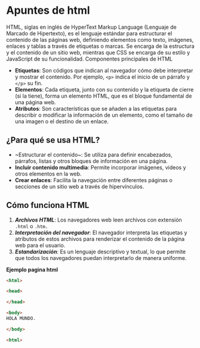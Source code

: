 # Apuntes de html

HTML, siglas en inglés de HyperText Markup Language (Lenguaje de Marcado de Hipertexto), es el lenguaje estándar para estructurar el contenido de las páginas web, definiendo elementos como texto, imágenes, enlaces y tablas a través de etiquetas o marcas. Se encarga de la estructura y el contenido de un sitio web, mientras que CSS se encarga de su estilo y JavaScript de su funcionalidad. 
Componentes principales de HTML
- **Etiquetas**: Son códigos que indican al navegador cómo debe interpretar y mostrar el contenido. Por ejemplo, `<p>` indica el inicio de un párrafo y `</p>` su fin. 
- **Elementos**: Cada etiqueta, junto con su contenido y la etiqueta de cierre (si la tiene), forma un elemento HTML, que es el bloque fundamental de una página web. 
- **Atributos**: Son características que se añaden a las etiquetas para describir o modificar la información de un elemento, como el tamaño de una imagen o el destino de un enlace. 

## ¿Para qué se usa HTML?

- ~Estructurar el contenido~: Se utiliza para definir encabezados, párrafos, listas y otros bloques de información en una página. 
- **Incluir contenido multimedia**: Permite incorporar imágenes, videos y otros elementos en la web. 
- **Crear enlaces**: Facilita la navegación entre diferentes páginas o secciones de un sitio web a través de hipervínculos. 

## Cómo funciona HTML

1. ***Archivos HTML***: Los navegadores web leen archivos con extensión `.html` o `.htm.` 
1. ***Interpretación del navegador***: El navegador interpreta las etiquetas y atributos de estos archivos para renderizar el contenido de la página web para el usuario. 
1. ***Estandarización***: Es un lenguaje descriptivo y textual, lo que permite que todos los navegadores puedan interpretarlo de manera uniforme. 

**Ejemplo pagina html**

```html
<html>

<head>

</head>

<body>
HOLA MUNDO.

</body>

<html>


``` 

